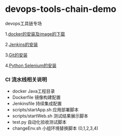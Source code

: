 # devops-tools-chain-demo
devops工具链专场

1.[docker的安装及image的下载](doc/docker安装说明&镜像下载.md)

2.[Jenkins的安装](doc/Jenkins安装文档.doc)

3.[Git的安装](doc/git的安装.md)

4.[Python Selenium的安装](doc/PythonSelenium安装说明.docx)

### CI 流水线相关说明

- docker Java工程目录
- Dockerfile 镜像构建配置
- Jenkinsfile 持续集成配置
- scripts/startApp.sh  应用部署脚本
- scripts/startWeb.sh  测试结果展示脚本
- test.py 自动化验收测试脚本
- changeEnv.sh 小组环境替换脚本 (0,1,2,3,4)

